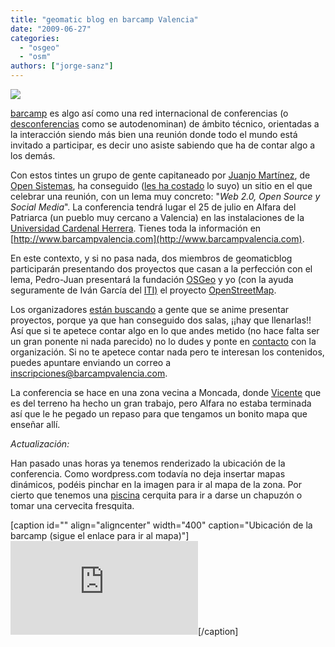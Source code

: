 ```yaml
---
title: "geomatic blog en barcamp Valencia"
date: "2009-06-27"
categories: 
  - "osgeo"
  - "osm"
authors: ["jorge-sanz"]
---
```


![](http://barcampvalencia.files.wordpress.com/2009/04/logo1.png?w=350)

[barcamp](http://www.barcamp.org/) es algo así como una red internacional de conferencias (o [desconferencias](http://es.wikipedia.org/wiki/Desconferencia) como se autodenominan) de ámbito técnico, orientadas a la interacción siendo más bien una reunión donde todo el mundo está invitado a participar, es decir uno asiste sabiendo que ha de contar algo a los demás.

Con estos tintes un grupo de gente capitaneado por [Juanjo Martínez](http://www.usebox.net/jjm/), de [Open Sistemas](http://www.opensistemas.com/), ha conseguido ([les ha costado](http://barcampvalencia.com/2009/05/13/se-descarta-la-universidad-seguimos-buscando/) lo suyo) un sitio en el que celebrar una reunión, con un lema muy concreto: "_Web 2.0, Open Source y Social Media_". La conferencia tendrá lugar el 25 de julio en Alfara del Patriarca (un pueblo muy cercano a Valencia) en las instalaciones de la [Universidad Cardenal Herrera](http://eset.uch.ceu.es/informatica/valencia/ceu/pages/nuestra-escuela/bienvenidos.php). Tienes toda la información en [http://www.barcampvalencia.com](http://www.barcampvalencia.com).

En este contexto, y si no pasa nada, dos miembros de geomaticblog participarán presentando dos proyectos que casan a la perfección con el lema, Pedro-Juan presentará la fundación [OSGeo](http://www.osgeo.org) y yo (con la ayuda seguramente de Iván García del [ITI)](http://www.iti.upv.es/) el proyecto [OpenStreetMap](http://openstreetmap.org).

Los organizadores [están buscando](http://barcampvalencia.com/2009/06/18/tenemos-lugar-tenemos-fecha-estamos-en-marcha/) a gente que se anime presentar proyectos, porque ya que han conseguido dos salas, ¡¡hay que llenarlas!! Así que si te apetece contar algo en lo que andes metido (no hace falta ser un gran ponente ni nada parecido) no lo dudes y ponte en [contacto](mailto:ponencias@barcampvalencia.com) con la organización. Si no te apetece contar nada pero te interesan los contenidos, puedes apuntare enviando un correo a [inscripciones@barcampvalencia.com](mailto:inscripciones@barcampvalencia.com).

La conferencia se hace en una zona vecina a Moncada, donde [Vicente](http://geomaticblog.wordpress.com/author/vsanjaime/) que es del terreno ha hecho un gran trabajo, pero Alfara no estaba terminada así que le he pegado un repaso para que tengamos un bonito mapa que enseñar allí.

_Actualización:_

Han pasado unas horas ya tenemos renderizado la ubicación de la conferencia. Como wordpress.com todavía no deja insertar mapas dinámicos, podéis pinchar en la imagen para ir al mapa de la zona. Por cierto que tenemos una [piscina](http://www.openstreetmap.org/browse/way/36965925) cerquita para ir a darse un chapuzón o tomar una cervecita fresquita.

\[caption id="" align="aligncenter" width="400" caption="Ubicación de la barcamp (sigue el enlace para ir al mapa)"\][![Ubicación de la barcamp (sigue el enlace para ir al mapa)](http://dev.openstreetmap.org/~ojw/GetMap/map.php?permalink=http%3A%2F%2Fwww.openstreetmap.org%2F%3Flat%3D39.54237%26lon%3D-0.38554%26zoom%3D17%26layers%3DB000FTF&w=450&h=450&layer=mapnik&format=png "Ubicación de la barcamp")](http://osm.org/go/b_qP0vbu1==?layers=B000FTFT)\[/caption\]
